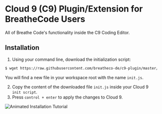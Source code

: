 # Cloud 9 (C9) Plugin/Extension for BreatheCode Users

All of Breathe Code's functionality inside the C9 Coding Editor.

## Installation

1. Using your command line, download the initialization script:
```sh
$ wget https://raw.githubusercontent.com/breatheco-de/c9-plugin/master/init.js
```
You will find a new file in your workspace root with the name `init.js`.

2. Copy the content of the downloaded file `init.js` inside your Cloud 9 `init script`.
3. Press `control + enter` to apply the changes to Cloud 9.

![Animated Installation Tutorial](https://raw.githubusercontent.com/breatheco-de/c9-plugin/master/assets/install.gif "Animated Installation Tutorial")
